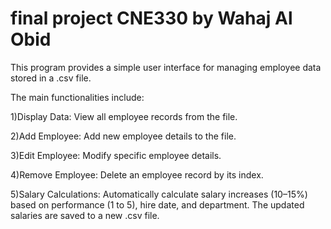 
# final project CNE330 by Wahaj Al Obid

This program provides a simple user interface for managing employee data stored in a .csv file.

The main functionalities include:

1)Display Data: View all employee records from the file.

2)Add Employee: Add new employee details to the file.

3)Edit Employee: Modify specific employee details.

4)Remove Employee: Delete an employee record by its index.

5)Salary Calculations: Automatically calculate salary increases (10–15%) based on performance (1 to 5), hire date, and department. The updated salaries are saved to a new .csv file.